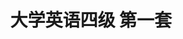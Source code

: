 ---
layout: cet
pageName: examination
title: 大学英语四级 第一套
period: 2017年12月
courseID: 
description: 
parts:
  - title: Writing
    length: 30
    description: （请于正式开考后半小时内完成该部分，之后将进行听力考试）
    tip: 请用黑色签字笔在答题卡 1 指定区域内作答作文题，在试题册上的作答无效！
    directions: For this part, you are allowed 30 minutes to write a short easy on <strong>how to best handle the relationship between doctors and patients</strong>. you should write at least 120 words but no more than 180 words.
    questions: 
      - title: 
        type: textarea
        answer: <h4 class="text-center">On the Relationship between Doctors and Patients</h4><p class="pgh-indent">In the present age, it is generally acknowledged that the relationship between doctors and patients is playing indispensable roles in our lives. As far as I am concerned, we should balance this kind of relationship from two aspects, doctors and patients.</p><p class="pgh-indent">The causes of this perspective are multiple. In the first place, the reason has been cited as a major reason that doctors cannot be understood, for patients always maintain doctors can curse all kinds of disease. This is mainly due to the fact that although medical technology and science are advanced at an amazing rate, there exists a multitude of various kinds of diseases we cannot cure. Furthermore, the reason can contribute this perspective that patients are believed to be lack of the fundamental medical knowlege, which results in this relationship are worried. Plenty of evidence has shown that an increasing number of patients often go to extremes if their diseases cannot be cure instantly.</p><p class="pgh-indent">when it comes to our modern society, it is universally acknowledge that dealing with the relationship between doctors and patients in a reasonable way plays a vitally important role in our live. Undoubtedly, if we spare no efforts to do so, our future will be hopeful and promising.</p>
  - title: Listening Comprehension
    length: 25
    audio: http://xia2.kekenet.com/Sound/2018/02/201712cet401.mp3
    sections: 
      - title: Section A
        directions: In this section, you will hear three news reports. At the end of each news report, you will hear two or three questions. Both the news report and the questions will be spoken only once. After you hear a question, you must choose the best answer from the four choices marked A), B), C) and D). Then mark the corresponding letter on <strong>Answer Sheet 1</strong> with a single line through the centre.
        questions: 
          - title: Questions 1 and 2 are based on the passage you have just heard.
            type: radio
            options:
              - answer: Her friend Erika.
                isTrue: false
              - answer: Her little brother.
                isTrue: true
              - answer: Her grandfather.
                isTrue: false
              - answer: Her grandmother.
                isTrue: false
          - title: 
            type: radio
            options:
              - answer: By taking pictures for passers-by.
                isTrue: false
              - answer: By working part time at a hospital.
                isTrue: false
              - answer: By selling lemonade and pictures.
                isTrue: true
              - answer: By asking for help on social media.
                isTrue: false
          - title: Questions 3 and 4 are based on the passage you have just heard.
            type: radio
            options:
              - answer: Finding cheaper ways of highway construction.
                isTrue: false
              - answer: Generating electric power for passing vehicles.
                isTrue: false
              - answer: Providing clean energy to five million people.
                isTrue: true
              - answer: Testing the efficiency of the new solar panel.
                isTrue: false
          - title: 
            type: radio
            options:
              - answer: They can stand the wear and tear of natural elements.
                isTrue: false
              - answer: The can be laid right on top of existing highways.
                isTrue: true
              - answer: They are only about half an inch thick.
                isTrue: false
              - answer: They are made from cheap materials.
                isTrue: false
          - title: Questions 5 to 7 are based on the passage you have just heard.
            type: radio
            options:
              - answer: Endless fighting in the region.
                isTrue: true
              - answer: The hazards from the desert.
                isTrue: false
              - answer: Inadequate funding for research.
                isTrue: false
              - answer: The lack of clues about the species.
                isTrue: false
          - title: 
            type: radio
            options:
              - answer: To observe the wildlife in the two national parks.
                isTrue: false
              - answer: To identify the reasons for the lions' disappearance.
                isTrue: false
              - answer: To study the habitat of lions in Sudan and Ethiopia.
                isTrue: false
              - answer: To find evidence of the existence of the "lost lions".
                isTrue: true
          - title: 
            type: radio
            options:
              - answer: Lions walking.
                isTrue: false
              - answer: Lions' tracks.
                isTrue: true
              - answer: Some camping facilities.
                isTrue: false
              - answer: Trap set by local hunters.
                isTrue: false
      - title: Section B
        directions: In this section, you will hear two long conversations. At the end of each conversation, you will hear four questions. Both the conversation and the questions will be spoken only once. After you hear a question, you must choose the best answer from the four choices marked A), B), C) and D). Then mark the corresponding letter on <strong>Answer Sheet 1</strong> with a single line through the centre.
        questions: 
          - title: Questions 8 to 11 are based on the passage you have just heard.
            type: radio
            options:
              - answer: Her 'lucky birthday'.
                isTrue: true
              - answer: A call from her dad.
                isTrue: false
              - answer: Her wedding anniversary.
                isTrue: false
              - answer: A special gift from the man.
                isTrue: false
          - title:  
            type: radio
            options:
              - answer: Gave her a big model plane.
                isTrue: false
              - answer: Bought her a gold necklace.
                isTrue: false
              - answer: Took her on a trip overseas.
                isTrue: false
              - answer: Threw her a surprise party.
                isTrue: true
          - title: 
            type: radio
            options:
              - answer: The gift her husband has bought.
                isTrue: false
              - answer: The trip her husband has planned.
                isTrue: true
              - answer: What has been troubling her husband.
                isTrue: false
              - answer: What her husband and the man are up to.
                isTrue: false
          - title: 
            type: radio
            options:
              - answer: He will be glad to be a guide for the couple's holiday trip.
                isTrue: false
              - answer: He will tell the woman the secret if her husband agrees.
                isTrue: false
              - answer: He is eager to learn how the couple's holiday turns out.
                isTrue: true
              - answer: He wants to find out about the couple's holiday plan.
                isTrue: false
          - title: Questions 12 to 15 are based on the passage you have just heard.
            type: radio
            options:
              - answer: They are sensitive to the dynamics of a negotiation.
                isTrue: true
              - answer: They see the importance of making compromises.
                isTrue: false
              - answer: They know when to adopt a tough attitude.
                isTrue: false
              - answer: They take the rival's attitude into account.
                isTrue: false
          - title:  
            type: radio
            options:
              - answer: They know how to adapt.
                isTrue: false
              - answer: They know when to stop.
                isTrue: true
              - answer: They know when to make compromises.
                isTrue: false
              - answer: They know how to control their emotion.
                isTrue: false
          - title: 
            type: radio
            options:
              - answer: They are patient.
                isTrue: false
              - answer: They are good at expression.
                isTrue: false
              - answer: They learn quickly.
                isTrue: true
              - answer: They uphold their principles.
                isTrue: false
          - title: 
            type: radio
            options:
              - answer: Make clear one's intentions.
                isTrue: false
              - answer: Clarify items of negotiation.
                isTrue: false
              - answer: Formulate one's strategy.
                isTrue: false
              - answer: Get to know the other side.
                isTrue: true
      - title: Section C
        directions: In this section, you will hear three passages. At the end of each passage, you will hear three or four questions. Both the passage and the questions will be spoken only once. After you hear a question, you must choose the best answer from the four choices marked A), B), C) and D). Then mark the corresponding letter on <strong>Answer Sheet 1</strong> with a single line through the centre.
        questions: 
          - title: Questions 16 to 18 are based on the passage you have just heard.
            type: radio
            options:
              - answer: When America's earliest space program started.
                isTrue: false
              - answer: When the International Space Station was built.
                isTrue: false
              - answer: How many space shuttle missions there will be.
                isTrue: false
              - answer: How space research benefits people on Earth.
                isTrue: true
          - title: 
            type: radio
            options:
              - answer: They accurately calculated the speed of the orbiting shuttles.
                isTrue: false
              - answer: They developed objects for astronauts' to use in outer space.
                isTrue: true
              - answer: They tried to meet astronauts' specific requirements.
                isTrue: false
              - answer: They tried to make best use of the latest technology.
                isTrue: false
          - title: 
            type: radio
            options:
              - answer: They are extremely accurate.
                isTrue: true
              - answer: They are expensive to make.
                isTrue: false
              - answer: They were first made in space.
                isTrue: false
              - answer: They were invented in the 1970s.
                isTrue: false
          - title: Questions 19 to 21 are based on the passage you have just heard.
            type: radio
            options:
              - answer: It was when her ancestors came to America.
                isTrue: false
              - answer: People had plenty of hand to cultivate then.
                isTrue: false
              - answer: It marked the beginning of something new.
                isTrue: true
              - answer: Everything was natural and genuine then.
                isTrue: false
          - title: 
            type: radio
            options:
              - answer: They believed in working for goals.
                isTrue: true
              - answer: They enjoyed living a life of ease.
                isTrue: false
              - answer: They had all kinds of entertainment.
                isTrue: false
              - answer: They were known to be creative.
                isTrue: false
          - title: 
            type: radio
            options:
              - answer: Chatting with her ancestors.
                isTrue: false
              - answer: Furnishing her country house.
                isTrue: false
              - answer: Polishing all the silver work.
                isTrue: false
              - answer: Doing needlework by the fire.
                isTrue: true
          - title: Questions 22 to 25 are based on the passage you have just heard.
            type: radio
            options:
              - answer: Use a map to identify your location.
                isTrue: false
              - answer: Call your family or friends for help.
                isTrue: false
              - answer: Sit down and try to calm yourself.
                isTrue: true
              - answer: Try to follow your footprints back.
                isTrue: false
          - title: 
            type: radio
            options:
              - answer: You may find a way out without your knowing it.
                isTrue: false
              - answer: You may expose yourself to unexpected dangers.
                isTrue: true
              - answer: You may get drowned in a sudden flood.
                isTrue: false
              - answer: You may end up entering a wonderland.
                isTrue: false
          - title: 
            type: radio
            options:
              - answer: Look for food.
                isTrue: false
              - answer: Wait patiently.
                isTrue: false
              - answer: Start a fire.
                isTrue: false
              - answer: Walk uphill.
                isTrue: true
          - title: 
            type: radio
            options:
              - answer: Inform somebody of your plan.
                isTrue: true
              - answer: Prepare enough food and drink.
                isTrue: false
              - answer: Check the local weather.
                isTrue: false
              - answer: Find a map and a compass.
                isTrue: false
  - title: Reading Comprehension
    length: 40
    sections: 
      - title: Section A
        directions: In this section, there is a passage with ten blanks. You are required to select one word for each blank from a list of choices given in a word bank following the passage. Read the passage through carefully before making your choices. Each choice in the bank is identified by a letter. Please mark the corresponding letter for each item on <strong>Answer Sheet 2</strong> with a single line through the centre. You may not use any of the words in the bank more than once.
        article: <p class="pgh-indent">A rat or pigeon might not be the obvious choice to tend to someone who is sick, but these creatures have some ____26____ skills that could help the treatment of human diseases.</p><p class="pgh-indent">Pigeons are often seen as dirty birds and an urban ____27____, but they are just the latest in a long line of animals that have been found to have abilities to help humans. Despite having a brain no bigger than the ____28____ of your index finger, pigeons have a very impressive ____29____ memory. Recently it was shown that they could be trained to be as accurate as humans at detecting breast cancer in images.</p><p class="pgh-indent">Rats are often ____30____ with spreading disease rather than ____31____ it, but this long-tailed animal is highly ____32____. Inside a rat's nose are up to 1,000 different types of <em>olfactory receptors</em>(嗅觉感受器), whereas human only have 100 to 200 types. This gives rats the ability to detect ____33____ smells. As a result, some rats are being put to work to detect <em>TB</em>(肺结核). When the rats detect the smell, they stop and rub their legs to ____34____ a sample is infected.</p><p class="pgh-indent">Traditionally, a hundred samples would take lab technicians more than two days to ____35____, but for a rat it takes less than 20 minutes. This rat detection method doesn't rely on specialist equipment. It is also more accurate — the rats are able to find more TV infections and, therefore, save more lives.</p>
        questions:
          - title: 
            type: select
            answer: K
          - title: 
            type: select
            answer: D
          - title: 
            type: select
            answer: M
          - title: 
            type: select
            answer: O
          - title: 
            type: select
            answer: A
          - title: 
            type: select
            answer: F
          - title: 
            type: select
            answer: H
          - title: 
            type: select
            answer: I
          - title: 
            type: select
            answer: C
          - title: 
            type: select
            answer: B
        options:
          - answer: associated
          - answer: examine
          - answer: indicate
          - answer: nuisance
          - answer: peak
          - answer: preventing
          - answer: prohibiting
          - answer: sensitive
          - answer: slight
          - answer: specify
          - answer: superior
          - answer: suspicious
          - answer: tip
          - answer: treated
          - answer: visual
      - title: Section B
        directions: In this section, you are going to read a passage with ten statements attached to it. Each statement contains information given in one of the paragraphs. Identify the paragraph from which the information is derived. You may choose a paragraph more than once. Each paragraph is marked with a letter. Answer the questions by marking the corresponding letter on <strong>Answer Sheet 2</strong>.
        article: <h3 class="text-center mt-2 mb-4"><strong>Do In-Class Exam Make Students Study Harder?</strong></h3><p><em>Research suggests they may study more broadly fro the unexpected rather than search for answers.</em></p>
        paragraphs:
          - I have always been a poor test-taker. So it may seem rather strange that I have returned to college to finish the degree I left undone some four decades ago. I am making my way through Columbia University, surrounded by students who quickly supply the verbal answer while I am still processing the question.
          - Since there is no way for me to avoid exams, I am currently questioning what kind are the most taxing and ultimately beneficial. I have already sweated through numerous in-class midterms and finals, and now I have a professor who issues take-home ones. I was excited when I learned this, figuring I had a full week to do the research, read the texts, and write it all up. In fact, I was still rewriting my midterm the morning it was due. To say I had lost the thread is putting is mildly.
          - As I was suffering through my week of anxiety, overthinking the material and guessing my grasp of it, I did some of my own polling among students and professors. David Eisenbach, who teaches a popular class on U.S. presidents at Columbia, prefers the in-class variety. He believes students ultimately learn more and encourages them to form study groups. "That way they socialize over history outside the class, which wouldn't happen without the pressure of an in-class exam," he explained. "Furthermore, in-class exams force students to learn how to perform under pressure, an essential work skill."
          - He also says there is less chance of cheating with the in-class variety. In 2012, 125 students at Harvard were caught up in scandal when it was discovered they had cheated on a take-home exam for a class entitled "Introduction To Congress." Some colleges have what they call an "honor code." though if you are smart enough to get into these schools, you are either smart enough to get around any codes or hopefully, too ethical to consider doing so. As I sat blocked and clueless for two solid days, I momentarily if I couldn't just call an expert on the subject matter which I was tacking, or someone who took the class previously, to get me going.
          - Following the Harvard scandal, Mary Miller, the former dean of students at Yale, made an impassioned appeal to her school's professors to refrain from take-home exams. "Students risk health and well being, as well as performance in other end-of-term work, when faculty offers take-home exams without clear, time-limited boundaries," she told me. "Research now shows that regular quizzes, short essays, and other assignments over the course of a term better enhance learning and retention."
          - Most college professors agree the king of exam they choose largely depends on the subject. A quantitative-based one, for example, is unlikely to be sent home, where one could ask their older brothers and sisters to help. Vocational-type classes, such as computer science or journalism, on the other hand, are often more research-oriented and lend themselves to take-home testing. Chris Koch, who teaches "History of Broadcast Journalism" at Montgomery Community College in Rockville, Maryland, points out that reporting is about investigation rather than the memorization of minute details. "In my field, it's not what you know——it's what you know how to find out," says Koch. "There is way too much information, and more coming all the time, for anyone to remember. I want my student to search out the answers to questions bu using all the resources available to them."
          - Students' test-form preferences vary, too, often depending on the subject and course difficulty. "I prefer take-home essays because it is then really about the writing, so you have time to edit and do more research," says Elizabeth Dresser, a junior at Barnard. Then there is the stress factor. Francesca Haass, a senior at Middlebury, says, "I find the in-class ones are more stressful in the short term, but there is immediate relief as you swallow information like mad, and then you get to forget it all. Take-homes require thoughtful engagement which can lead to longer term stress as there is never a moment when the time is up." Meanwhile, Olivia Rubin, a sophomore at Emory, says she hardly even considers take-homes true exams. "If you understand the material and have the ability to <em>articulate</em>(说出) your thoughts, they should be a breeze."
          - How students ultimately handle tests may depend on their personal test-taking ability. There are people who always wait until the last minute, and make it much harder than it need to be. And then there are those who, not knowing what questions are coming at them, and having no resources to refer to, can freeze. And then there are we rare folks who fit both those descriptions.
          - Yes, my advanced age must factor into the <em>equation</em>(等式), in part because of my inability to access the information as quickly. As another returning student at Columbia, Kate Marber, told me, "We are learning not only all this information, but essentially how to learn again. Our fellow students have just come out of high school. A lot has changed since we were last in school."
          - If nothing else, the situation has given my college son and me something to share. When I asked him opinion on this matter, he responded, "I like in-class exams because the time is already reserved, as opposed to using my free time at home to work on a test," he responded. It seems to me that a compromise would be receiving the exam questions a day or two in advance, and then doing the actual test in class with the ticking clock overhead.
          - Better yet, how about what one Hunter College professor reportedly did recently for her final exam&#58; She encouraged the class not to stress or even study, promising that, "It is going to be a piece of cake." When the students came in, sharpened pencils in hand, there was not a blue book in sight. Rather, they saw a large chocolate cake and they each were given a slice.
        questions: 
          - title: Elderly students find it hard to keep up with rapid changes in education.
            type: select
            answer: I
          - title: Some believe take-home exams may affect students' performance in other courses.
            type: select
            answer: E
          - title: Certain professors believe in-class exams are ultimately more helpful to students.
            type: select
            answer: C
          - title: In-class exams are believed to discourage cheating in exams.
            type: select
            answer: D
          - title: The author was happy to learn she could do some exams at home.
            type: select
            answer: B
          - title: Students who put off their work until the last moment often find the exams more difficult than they actually are.
            type: select
            answer: H
          - title: Different students may prefer different types of exams.
            type: select
            answer: G
          - title: Most professors agree whether to give an in-class or a take-home exam depends on the type of course being taught.
            type: select
            answer: F
          - title: The author dropped out of college forty years ago.
            type: select
            answer: A
          - title: Some students think take-home exams will eat up their free time.
            type: select
            answer: J
      - title: Section C
        directions: There are 2 passages in this section. Each passage is followed by some questions or unfinished statements. For each of them there are four choices marked A), B), C) and D). You should decide on the best choice and mark the corresponding letter on <strong>Answer Sheet 2</strong> with a single line through the centre.
        passages:
          - title: Questions 46 to 50 are based on the following passage.
            article: <p class="pgh-indent">That people often experience trouble sleeping in a different bed in unfamiliar surroundings is a phenomenon known as the "first-night" effect. If a person stays in the same room the following night they tend to sleep more soundly. Yuka Sasaki and her colleagues at Brown University set out to investigate the origins of this effect.</p><p class="pgh-indent">Dr. Sasaki knew the first-night effect probably has something to do with how humans evolved. The puzzle was what benefit would be gained from it when performance might be affected the following day. She also knew from previous work conducted on birds and dolphins that these animals put half of their brains to sleep at a time so that they can rest while remaining alert enough to avoid <em>predators</em>(捕食者). This led her to wonder if people might be doing the same thing. To take a closer look, her team studied 35 healthy people as they slept in the unfamiliar environment of the university's Department of Psychological Sciences. The participants each slept in the department for two nights and were carefully monitored with techniques that looked at the activity of their brains. Dr. Sasaki found, as expected, the participants slept less well on their first night than they did on their second, taking more than twice as long to fall asleep and sleeping less overall. During deep sleep, the participants' brains behaved in a similar manner seen in birds and dolphins. On the first night only, the left <em>hemispheres</em>(半球) of their brains did not sleep nearly as deeply as their right hemispheres did.</p><p class="pgh-indent">Curious if the left hemispheres were indeed remaining awake to process information detected in the surrounding environment, Dr. Sasaki re-ran the experiment while presenting the sleeping participants with a mix of regularly timed <em>beeps</em>(蜂鸣声) of the same tone and irregular beeps of a different tone during the night. She worked out that, if the left hemispheres was staying alert to keep guard in a strange environment, then it would react to the irregular beeps by stirring people from sleep and would ignore the regularly timed ones. This is precisely what the found.</p>
            questions: 
              - title: What did researchers find puzzling about the first-night effect?
                type: radio
                options:
                  - answer: To what extent it can trouble people.
                    isTrue: false
                  - answer: What role it has played in evolution.
                    isTrue: false
                  - answer: What circumstances may trigger it.
                    isTrue: false
                  - answer: In what way it can be beneficial.
                    isTrue: true
              - title: What do we learn about Dr. Yuka Sasaki doing her research?
                type: radio
                options:
                  - answer: She found birds and dolphins remain alert while asleep.
                    isTrue: false
                  - answer: She found birds and dolphins sleep in much the same way.
                    isTrue: false
                  - answer: She got some idea from previous studies on birds and dolphins.
                    isTrue: true
                  - answer: She conducted studies on birds' and dolphins' sleeping patterns.
                    isTrue: false
              - title: What did Dr. Sasaki do when she first did her experiment?
                type: radio
                options:
                  - answer: She monitored the brain activity of participants sleeping in a new environment.
                    isTrue: true
                  - answer: She recruited 35 participants from her Department of Psychological Sciences.
                    isTrue: false
                  - answer: She studied the differences between the two sides of participants' brains.
                    isTrue: false
                  - answer: She tested her findings about birds and dolphins on human subjects.
                    isTrue: false
              - title: What did Dr. Sasaki do when re-running her experiment?
                type: radio
                options:
                  - answer: She analyzed the negative effect of irregular tones on brains.
                    isTrue: false
                  - answer: She recorded participants' adaptation to changed environment.
                    isTrue: false
                  - answer: She exposed her participants to two different stimuli.
                    isTrue: true
                  - answer: she compared the responses of different participants.
                    isTrue: false
              - title: What did Dr. Sasaki find about the participants in her experiment?
                type: radio
                options:
                  - answer: They tended to enjoy certain tones more than others.
                    isTrue: false
                  - answer: They tended to perceive irregular beeps as a threat.
                    isTrue: true
                  - answer: They felt sleepy when exposed to regular beeps.
                    isTrue: false
                  - answer: They differed in their tolerance of irregular tones.
                    isTrue: false
          - title: Questions 51 to 55 are based on the following passage.
            article: <p class="pgh-indent">It's time to reevaluate how woman handle conflict at work. Being overworked or over-committed at home and on the job will not get you where you want to be in life. It will only show you down and hinder your career goals.</p><p class="pgh-indent">Did you know women are more likely than men to feel exhausted? Nearly twice as many women than men ages 18-44 reported feeling "very tired" or "exhausted", according to a recent study.</p><p class="pgh-indent">This may not be surprising given that this is the age range when women have children. It's also the age range when many women are trying to balance careers and home. One reason women may feel exhausted is that they have a hard time saying "no". Women want to be able to do it all——volunteer for school parties or cook delicious meals——and so their answer to any request is often "Yes, I can."</p><p class="pgh-indent">Women struggle to say "no" in the workplace for similar reasons, including the desire to be liked by their colleagues. Unfortunately, this inability to say "no" may be hurting women's health as well as their career.</p><p class="pgh-indent">At the workplace, men use conflict as a way to position themselves, while women often avoid conflict or strive to be the peacemaker, because they don't want to be viewed as aggressive or disruptive at work. For example, there's a problem that needs to be addressed immediately, resulting in a dispute over who should be the one to fix it. Men are more likely to face that dispute from the perspective of what benefits them most, whereas women may approach the same dispute from the perspective of what's the easiest and quickest way to resolve the problem——even if that means doing the boring work themselves.</p><p class="pgh-indent">This difference in handing conflict could be the deciding factor on who gets promoted to a leadership position and who does not. Leaders have to be able to delegate and manage resources wisely——including staff expertise. Shouldering more of the workload may not earn you that promotion. Instead, it may highlight your inability to delegate effectively.</p>
            questions: 
              - title: What does the author say is the problem with women?
                type: radio
                options:
                  - answer: They are often unclear about the career goals to reach.
                    isTrue: false
                  - answer: They are usually more committed at home than on the job.
                    isTrue: false
                  - answer: They tend to be over-optimistic about how far they could go.
                    isTrue: false
                  - answer: They tend to push themselves beyond the limits of their ability.
                    isTrue: true
              - title: Why do working women of child-bearing age tend to feel drained of energy?
                type: radio
                options:
                  - answer: They struggle to satisfy the demands of both work and home.
                    isTrue: true
                  - answer: They are too devoted to work and unable to relax as result.
                    isTrue: false
                  - answer: They do their best to cooperate with their workmates.
                    isTrue: false
                  - answer: They are obliged to take up too many responsibilities.
                    isTrue: false
              - title: What may hinder the future prospects of career women?
                type: radio
                options:
                  - answer: Their unwillingness to say "no".
                    isTrue: true
                  - answer: Their desire to be considered powerful.
                    isTrue: false
                  - answer: An underestimate of their own ability.
                    isTrue: false
                  - answer: A lack of courage to face challenges.
                    isTrue: false
              - title: Men and women differ in their approach to resolving workplace conflicts in that ________.
                type: radio
                options:
                  - answer: women tend to be easily satisfied
                    isTrue: false
                  - answer: men are generally more persuasive
                    isTrue: false
                  - answer: men tend to put their personal interests first
                    isTrue: true
                  - answer: women are much more ready to compromise
                    isTrue: false
              - title: What is important to a good leader?
                type: radio
                options:
                  - answer: A dominant personality.
                    isTrue: false
                  - answer: The ability to delegate.
                    isTrue: true
                  - answer: The courage to admit failure.
                    isTrue: false
                  - answer: A strong sense of responsibility.
                    isTrue: false
  - title: Translation
    length: 30
    directions: For this part, you are allowed 30 minutes to translate a passage from Chinese into English. You should write your answer on <strong>Answer Sheet 2</strong>.
    questions: 
      - title: 华山位于华阴市，距西安 120 公里。华山是秦岭的一部分，秦岭不仅分隔陕南与陕北，也分隔华南与华北。与从前人们常去朝拜的泰山不同，华山过去很少有人光临，因为上山的道路极其危险。然而，希望长寿的人却经常上山，因为山上生长这许多药草，特别是一些稀有的药草。自上世纪 90 年代安装缆车以来，参观人数大大增加。
        type: textarea
        answer: Huashan (Mount Hua) is situated in Huayin City, 120 kilometers away from Xi'an. It is part of the Qinling Mountains, which divides not only Southern and Northern Shaanxi, but also South and North China. Unlike Taishan, which became a popular place of pilgrimage, Huashan was not well visited in the past because it is dangerous for the climbers to reach its summit. Huashan was also an important place frequented by immortality seekers, as many herbs grow there especially some rare ones. Since the installation of the cable cars in the 1990s, the number of visitors has increased significantly.
---
